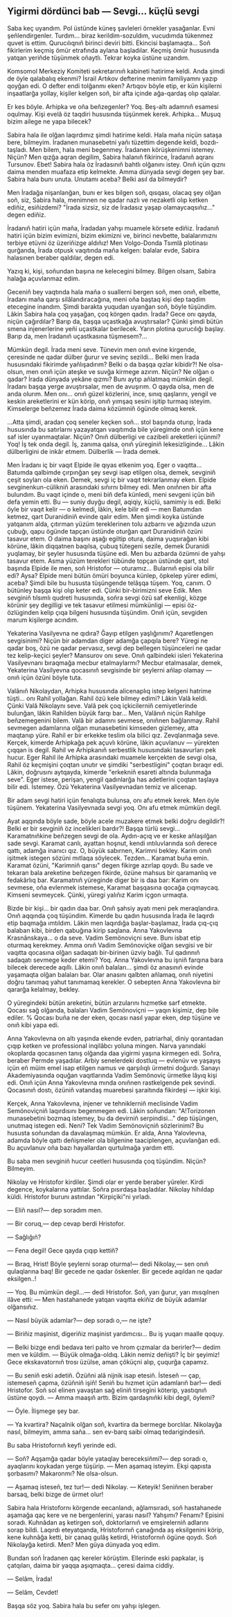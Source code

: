 ## Yigirmi dördünci bab — Sevgi... küçlü sevgi

Saba keç uyandım.
Pol üstünde küneş şavleleri örnekler yasağanlar.
Evni şeñlendirgenler.
Turdım... biraz kerildim-sozuldım, vucudımda tükenmez quvet is ettim.
Qurucılıqnıñ birinci deviri bitti.
Ekincisi başlamaqta...
Soñ fikirlerim keçmiş ömür etrafında aylana başladılar.
Keçmiş ömür hususında yatqan yeriñde tüşünmek oñaytlı.
Tekrar koyka üstüne uzandım.

Komsomol Merkeziy Komiteti sekretarınıñ kabineti hatirime keldi.
Anda şimdi de öyle qalabalıq ekenmi?
İsrail Artıkov defterine menim familiyamnı yazıp qoyğan edi.
O defter endi tolğanmı eken?
Artıqov böyle etip, er kün kişilerni inşaatlarğa yollay, kişiler kelgen soñ, bir afta içinde ağa-qardaş olıp qalalar.

Er kes böyle.
Arhipka ve oña beñzegenler?
Yoq.
Beş-altı adamnıñ esamesi oqulmay.
Kişi evelâ öz taqdiri hususında tüşünmek kerek.
Arhipka...
Muşuq bizim ailege ne yapa bilecek?

Sabira hala ile olğan laqırdımız şimdi hatirime keldi.
Hala maña niçün sataşa bere, bilmeyim.
İradanen munasebetni yañı tüzettim degende keldi, bozdı-taşladı.
Men bilem, hala meni begenmey.
İradanen körüşkenimni istemey.
Niçün?
Men qızğa aqran degilim, Sabira halanıñ fikirince, İradanıñ aqranı Tursunov.
Ebet!
Sabira hala öz İradasınıñ bahtlı olğanını istey.
Onıñ içün qıznı daima menden muafaza etip kelmekte.
Amma dünyada sevgi degen şey bar.
Sabira hala bunı unuta.
Unutamı aceba?
Belki asıl da bilmeydir?

Men İradağa nişanlanğan, bunı er kes bilgen soñ, qısqası, olacaq şey olğan soñ, siz, Sabira hala, menimnen ne qadar nazlı ve nezaketli olıp ketken ediñiz, esiñizdemi?
"İrada sizsiz, siz de İradasız yaşap olamaycaqsıñız..." degen ediñiz.

İradanıñ hatiri içün maña, İradadan yahşı muamele körsete ediñiz.
İradanıñ hatiri içün bizim evimizni, bizim ekimizni ve, birinci nevbette, balalarımıznı terbiye etüvni öz üzeriñizge aldıñız!
Men Volgo-Donda Tsımlâ plotinası qurğanda, İrada otpusk vaqıtında maña kelgen: balalar evde, Sabira halasınen beraber qaldılar, degen edi.

Yazıq ki, kişi, soñundan başına ne kelecegini bilmey.
Bilgen olsam, Sabira halağa açuvlanmaz edim.

Geceniñ bey vaqtında hala maña o suallerni bergen soñ, men onıñ, elbette, İradanı maña qarşı silâlandıracağına, meni oña baştaq kişi dep taqdim etecegine inandım.
Şimdi barakta yuqudan uyanğan soñ, böyle tüşündim.
Lâkin Sabira hala çoq yaşağan, çoq körgen qadın.
İrada?
Gece onı qayda, niçün çağırdılar?
Barıp da, başqa uçastkağa avuştırsalar?
Çünki şimdi bütün smena injenerlerine yeñi uçastkalar berilecek.
Yarın plotina qurucılığı başlay.
Barıp da, men İradanıñ uçastkasına tüşmesem?...

Mümkün degil.
İrada meni seve.
Tünevin men onıñ evine kirgende, çeresinde ne qadar dülber ğurur ve sevinç sezildi...
Belki men İrada hususındaki fikirimde yañlışadırım?
Belki o da başqa qızlar kibidir?!
Ne olsa-olsun, men onıñ içün ateşke ve suvğa kirmege azırım.
Niçün?
Ne olğan o qadar?
İrada dünyada yekâne qızmı?
Bunı aytıp añlatmaq mümkün degil.
İradanı başqa yerge avuştırsalar, men de avuşırım.
O qayda olsa, men de anda olurım.
Men onı... onıñ güzel közlerini, ince, sınıq qaşlarını, yengil ve keskin areketlerini er kün körip, onıñ yımşaq sesini işitip turmaq isteyim.
Kimselerge beñzemez İrada daima közümniñ ögünde olmaq kerek.

...Atta şimdi, aradan çoq seneler keçken soñ... stol başında oturıp, İrada hususında bu satırlarnı yazayatqan vaqıtımda bile yüregimde onıñ içün kene saf isler uyanmaqtalar.
Niçün?
Onıñ dülberligi ve cazibeli areketleri içünmi?
Yoq!
İş tek onda degil.
İş, zanıma qalsa, onıñ yüreginiñ lekesizliginde...
Lâkin dülberligini de inkâr etmem.
Dülberlik — İrada demek.

Men İradanı iç bir vaqıt Elpide ile qıyas etkenim yoq.
Eger o vaqıtta...
Batumda qalbimde çırpınğan şey sevgi isap etilgen olsa, demek, sevginiñ çeşit soyları ola eken.
Demek, sevgi iç bir vaqıt tekrarlanmay eken.
Elpide sevginenkun-cülikniñ arasındaki sıñırnı bilmey edi.
Men onıñnen bir afta bulundım.
Bu vaqıt içinde o, meni biñ defa künledi, meni sevgeni içün biñ defa yemin etti.
Bu — suniy duyğu degil, aqiqiy, küçlü, samimiy is edi.
Belki öyle bir vaqıt kelir — o kelmedi, lâkin, kele bilir edi — men Batumdan ketmez, qart Duranidiniñ evinde qalır edim.
Men şimdi koyka üstünde yatqanım alda, çıtırman yüzüm tereklerinen tolu azbarnı ve ağızında uzun çubuğı, qapu ögünde tapçan üstünde oturğan qart Duranidiniñ özüni tasavur etem.
O daima başını aşağı egiltip otura, daima yuqsırağan kibi körüne, lâkin diqqatnen baqılsa, çubuq tütegeni sezile, demek Duranidi yuqlamay, bir şeyler hususında tüşüne edi.
Men bu azbarda özümni de yahşı tasavur etem.
Asma yüzüm terekleri tübünde topçan üstünde qart, stol başında Elpide ile men, soñ Hristofor — oturamız...
Bularnıñ episi ola bilir edi?
Aysa?
Elpide meni bütün ömüri boyunca künlep, öpkelep yürer edimi, aceba?
Şimdi bile bu hususta tüşüngende telâşqa tüşem.
Yoq, canım.
O bütünley başqa kişi olıp keter edi.
Çünki bir-birimizni seve Edik.
Men sevginiñ tılsımlı qudreti hususında, soñra sevgi özü saf ekenligi, közge körünir şey degilligi ve tek tasavur etilmesi mümkünligi — episi öz-özlüginden kelip çıqa bilgeni hususında tüşündim.
Onıñ içün, sevgiden marum kişilerge acındım.

Yekaterina Vasilyevna ne qıdıra?
Ğayıp etilgen yaşlığınımı?
Aqaretlengen sevgisinimi?
Niçün bir adamdan diger adamğa çapqıla bere?
Yüregi ne qadar boş, özü ne qadar pervasız, sevgi dep bellegen tüşünceleri ne qadar tez kelip-keçici şeyler?
Mansurov onı seve.
Onıñ qalbindeki isleri Yekaterina Vasilyevnanı bıraqmağa mecbur etalmaylarmı?
Mecbur etalmasalar, demek, Yekaterina Vasilyevna qocasınıñ sevgisinde bir şeylerni añlap olamay — onıñ içün özüni böyle tuta.

Valânıñ Nikolaydan, Arhipka hususında alicenaplıq istep kelgeni hatrime tüşti... onı Rahil yollağan.
Rahil özü kele bilmey edimi?
Lâkin Valâ keldi.
Çünki Valâ Nikolaynı seve.
Valâ pek çoq içkicilerniñ cemiyetlerinde bulunğan, lâkin Rahilden büyük farqı bar...
Men, Valânıñ niçün Rahilge beñzemegenini bilem.
Valâ bir adamnı sevmese, onıñnen bağlanmay.
Rahil sevmegen adamlarına olğan munasebetini kimseden gizlemey, atta maqtanıp yüre.
Rahil er bir erkekke teslim ola bilici qız.
Zevqlanmağa seve.
Kerçek, kimerde Arhipkağa pek açuvlı körüne, lâkin açuvlanuv — yürekten çıqqan is degil.
Rahil ve Arhipkanıñ serbestlik hususındaki tasavurları pek hucur.
Eger Rahil ile Arhipka arasındaki muamele kerçekten de sevgi olsa, Rahil öz keçmişini çoqtan unutır ve şimdiki "serbestligini" çoqtan bıraqır edi.
Lâkin, doğrusını aytqayda, kimerde "erkekniñ esareti altında bulunmağa seve".
Eger istese, perişan, yengil qadınlarğa has adetlerini çoqtan taşlaya bilir edi.
İstemey.
Özü Yekaterina Vasilyevnadan temiz ve alicenap.

Bir adam sevgi hatiri içün fenalıqta bulunsa, onı afu etmek kerek.
Men öyle tüşünem.
Yekaterina Vasilyevnada sevgi yoq.
Onı afu etmek mümkün degil.

Ayat aqqında böyle sade, böyle acele muzakere etmek belki doğru degildir?!
Belki er bir sevginiñ öz incelikleri bardır?!
Başqa türlü sevgi...
Karamatnıñkine beñzegen sevgi de ola.
Aydın-açıq ve er keske añlaşılğan sade sevgi.
Karamat canlı, ayattan hoşnut, kendi ıntıluvlarında soñ derece qattı, adamğa inanıcı qız.
O, büyük sabırnen, Karimni bekley.
Karim onıñ işitmek istegen sözüni mıtlaqa söylecek.
Tezden...
Karamat buña emin.
Karamat özüni, "Karimniñ qarısı" degen fikirge azırlap qoydı.
Bu sade ve tekaran bala areketine beñzegen fikirde, özüne mahsus bir qaramanlıq ve fedakârlıq bar.
Karamatnıñ yüreginde diger bir is daa bar: Karim onı sevmese, oña evlenmek istemese, Karamat başqasına qocağa çıqmaycaq.
Kimseni sevmeycek.
Çünki, yüregi yalıñız Karim içgon urmaqta.

Bizde bir kişi... bir qadın daa bar.
Onıñ şahsiy ayatı meni pek meraqlandıra.
Onıñ aqqında çoq tüşündim.
Kimerde bu qadın hususında İrada ile laqırdı etip baqmağa ımtıldım.
Lâkin men laqırdığa başlar-başlamaz, İrada çıq-çıq balaban kibi, birden qabuğına kirip saqlana.
Anna Yakovlevna Krasnânskaya... o da seve.
Vadim Semönoviçni seve.
Bunı isbat etip oturmaq kerekmey.
Amma onıñ Vadim Semönoviçke olğan sevgisi ve bir vaqıtta qocasına olğan sadaqatı bir-birinen üzviy bağlı.
Tul qadınnıñ sadaqatı sevmege keder etemi?
Yoq.
Anna Yakovlevna bu işniñ farqına bara bilecek derecede aqıllı.
Lâkin onıñ balaları... şimdi öz anasınıñ evinde yaşamaqta olğan balaları bar.
Olar anasını qalbten añlamaq, onıñ niyetini doğru tanımaq yahut tanımamaq kerekler.
O sebepten Anna Yakovlevna bir qararğa kelalmay, bekley.

O yüregindeki bütün areketini, bütün arzularını hızmetke sarf etmekte.
Qocası sağ olğanda, balaları Vadim Semönoviçni — yaqın kişimiz, dep bile ediler.
%
Qocası buña ne der eken, qocası nasıl yapar eken, dep tüşüne ve onıñ kibi yapa edi.

Anna Yakovlevna on altı yaşında ekende evden, patriarhal, diniy qorantadan çıqıp ketken ve professional inqilâbcı yoluna mingen.
Narva yanındaki okoplarda qocasınen tanış olğanda daa yigirmi yaşına kirmegen edi.
Soñra, beraber Permde yaşadılar.
Arbiy senelerdeki dostluq — evlenüv ve yaşayış içün eñ müim emel isap etilgen namus ve qarşılıqlı ürmetni doğurdı.
Sanayı Akademiyasında oquğan vaqıtlarında Vadim Semönoviç ürmetke lâyıq kişi edi.
Onıñ içün Anna Yakovlevna mında onıñnen rastkelgende pek sevindi.
Qocasınıñ dostı, özüniñ vatandaş muarebesi şaraitında fikirdeşi — işkir kişi.

Kerçek, Anna Yakovlevna, injener ve tehniklerniñ meclisinde Vadim Semönoviçniñ laqırdısını begenmegen edi.
Lâkin soñundan: "A!Torizonen munasebetini bozmaq istemey, bu da devirniñ serpindisi..." dep tüşüngen, unutmaq istegen edi.
Neni?
Tek Vadim Semönoviçniñ sözlerinimi?
Bu hususta soñundan da davalaşmaq mümkün.
Er alda, Anna Yalovlevna, adamda böyle qattı deñişmeler ola bilgenine taaciplengen, açuvlanğan edi.
Bu açuvlanuv oña bazı hayallardan qurtulmağa yardım etti.

Bu saba men sevginiñ hucur ceetleri hususında çoq tüşündim.
Niçün?
Bilmeyim.



Nikolay ve Hristofor kirdiler.
Şimdi olar er yerde beraber yüreler.
Kirdi degence, koykalarına yattılar.
Soñra pısırdaşa başladılar.
Nikolay hihıldap küldi.
Hristofor burunı astından "Kirpiçiki"ni yırladı.

— Eliñ nasıl?— dep soradım men.

— Bir coruq,— dep cevap berdi Hristofor.

— Sağlığıñ?

— Fena degil!
Gece qayda çıqıp kettiñ?

— Bıraq, Hrist!
Böyle şeylerni sorap oturma!— dedi Nikolay,— sen onıñ qulaqlarına baq!
Bir gecede ne qadar öskenler.
Bir gecede aqıldan ne qadar eksilgen..!

— Yoq.
Bu mümkün degil...— dedi Hristofor.
Soñ, yarı ğurur, yarı mısqılnen ilâve etti: — Men hastahanede yatqan vaqıtta ekiñiz de büyük adamlar olğansıñız.

— Nasıl büyük adamlar?— dep soradı o,— ne işte?

— Biriñiz maşinist, digeriñiz maşinist yardımcısı...
Bu iş yuqarı maalle qoquy.

— Belki bizge endi bedava teri palto ve hrom çızmalar da berirler?— dedim men ve küldim. — Büyük olmağa-oldıq.
Lâkin nemiz deñişti?
İç bir şeyimiz!
Gece ekskavatornıñ trosı üzülse, aman çöküçni alıp, çuqurğa çapamız.

— Bu seniñ eski adetiñ.
Özüñni alâ nijnik isap etesiñ.
İsteseñ — çap, istemeseñ çapma, özüñniñ işiñ!
Seniñ bu hızmet içün adamlarıñ bar!— dedi Hristofor.
Soñ sol elinen yavaştan sağ eliniñ tirsegini köterip, yastıqnıñ üstüne qoydı.
— Amma maaşıñ arttı.
Bizim qardaşnıñki kibi degil, öylemi?

— Öyle.
İlişmege şey bar.

— Ya kvartira?
Naçalnik olğan soñ, kvartira da bermege borclılar.
Nikolayğa nasıl, bilmeyim, amma saña... sen ev-barq saibi olmaq tedarigindesiñ.

Bu saba Hristofornıñ keyfi yerinde edi.

— Soñ?
Aqşamğa qadar böyle yataqlay bereceksiñmi?— dep soradı o, ayaqlarını koykadan yerge tüşürip.
— Men aşamaq isteyim.
Ekşi qapısta şorbasımı?
Makaronmı?
Ne olsa-olsun.

— Aşamaq isteseñ, tez tur!— dedi Nikolay. — Keteyik!
Seniñnen beraber barsaq, belki bizge de ürmet olur!

Sabira hala Hristofornı körgende eecanlandı, ağlamsıradı, soñ hastahanede aşamağa qaç kere ve ne bergenlerini, yarası nasıl?
Yahşımı?
Fenamı?
Episini soradı.
Kuhnâdan aş ketirgen soñ, doktorlarnıñ ve emşirelerniñ adlarını sorap bildi.
Laqırdı eteyatqanda, Hristofornıñ çanağında aş eksilgenini körip, kene kuhnâğa ketti, bir çanaq gulâş ketirdi, Hristofornıñ ögüne qoydı.
Soñ Nikolayğa ketirdi.
Men?
Men güya dünyada yoq edim.

Bundan soñ İradanen qaç kereler körüştim.
Ellerinde eski papkalar, iş çatqıları, daima bir yaqqa aşıqmaqta... çeresi daima ciddiy.

— Selâm, İrada!

— Selâm, Cevdet!

Başqa söz yoq.
Sabira hala bu sefer onı yahşı işlegen.
